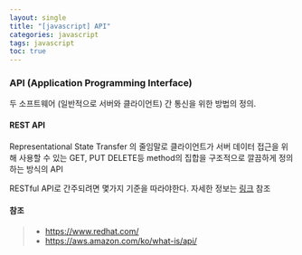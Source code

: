 ```yaml
---
layout: single
title: "[javascript] API"
categories: javascript
tags: javascript
toc: true
---
```




### API (Application Programming Interface)

두 소프트웨어 (일반적으로 서버와 클라이언트) 간 통신을 위한 방법의 정의. 



#### REST API

Representational State Transfer 의 줄임말로 클라이언트가 서버 데이터 접근을 위해 사용할 수 있는 GET, PUT DELETE등 method의 집합을 구조적으로 깔끔하게 정의하는 방식의 API 

RESTful API로 간주되려면 몇가지 기준을 따라야한다.  자세한 정보는 [링크](https://www.redhat.com/ko/topics/api/what-is-a-rest-api) 참조



#### 참조

> - https://www.redhat.com/
> - https://aws.amazon.com/ko/what-is/api/

